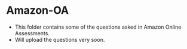 # Amazon-OA
- This folder contains some of the questions asked in Amazon Online Assessments. 
- Will upload the questions very soon. 